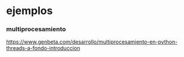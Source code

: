 # ejemplos

### multiprocesamiento
https://www.genbeta.com/desarrollo/multiprocesamiento-en-python-threads-a-fondo-introduccion